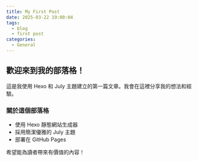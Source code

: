 ```yaml
---
title: My First Post
date: 2025-03-22 19:00:04
tags:
  - blog
  - first post
categories:
  - General
---
```


## 歡迎來到我的部落格！

這是我使用 Hexo 和 July 主題建立的第一篇文章。我會在這裡分享我的想法和經驗。

### 關於這個部落格

- 使用 Hexo 靜態網站生成器
- 採用簡潔優雅的 July 主題
- 部署在 GitHub Pages

希望能為讀者帶來有價值的內容！
